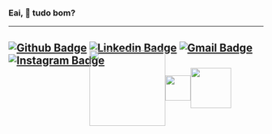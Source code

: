 

### Eai, 👋 tudo bom?
----
[![Github Badge](https://img.shields.io/badge/-deebirges-000?style=flat-square&logo=Github&logoColor=white&link=https://github.com/rebeccamanzi)](https://github.com/deeborges)
[![Linkedin Badge](https://img.shields.io/badge/-deyvisonborges-blue?style=flat-square&logo=Linkedin&logoColor=white&link=https://www.linkedin.com/in/rebeccamanzi/)](https://www.linkedin.com/in/deyvisonborges/)
[![Gmail Badge](https://img.shields.io/badge/-gmail-c14438?style=flat-square&logo=Gmail&logoColor=white&link=mailto:web.dborges@gmail.com)](mailto:web.dborges@gmail.com)
[![Instagram Badge](https://img.shields.io/badge/-@_deyvisonborges-C13584?style=flat-square&labelColor=C13584&logo=instagram&logoColor=white&link=https://www.instagram.com/_deyvisonborges/)](https://www.instagram.com/_deyvisonborges/)
----

<div style="flex-direction: row; display: flex; width: 600px; height: 50px; align-items: center; justify-content: center;">
  <img src="https://cantodochef.com.br/static/version1594925555/frontend/Venustheme/cantodochef_theme/pt_BR/images/logo.png" width="150"/> 
  
  <img src="https://lh3.googleusercontent.com/4TekcvWMqeCnE3rqKgSUPdHnB5ZMXDnyzwmwrm9qTWL6cal5ctiVuL-wn4W3AdBmtI0" width="50"/>
  
  <img src="https://lh3.googleusercontent.com/gMmWUaXt-SmsigoBc9pvXY4WBJGq1KbPaoCp3dokDBKfCJY0-fUMpGNa9jk38UetlzpJ=w300" width="80"/>
</div>

<!--
I'm front-end developer and UI/UX designer

  📌 Skills: HTML, CSS, JavaScript, Bootstrap, jQuery, Quasar, Node.js
  💙 In love with Front-end
  📚 Currently learning Vue.js and Angular
  😄 In my free time I usually play games, draw, watch series and do yoga
  ⚡ @codepwr on instagram: tips for beginners and support for women in technology
-->


